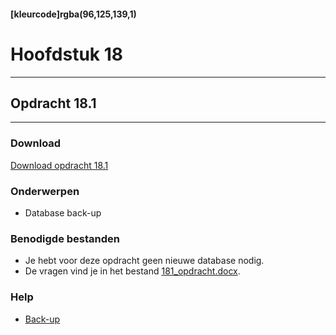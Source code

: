 #### [kleurcode]rgba(96,125,139,1)

# Hoofdstuk 18

---
## Opdracht 18.1
---

### Download
<a href="https://elo.kw1c.nl/CMS/Studie/811%20ICT-Academie/811%20VakkenInhoud/%5BB.26%20SQL%5D%20SQL%20%20Databases/25187%20%C2%A0%20Applicatie-%20en%20mediaontwikkelaar/Periode%2007/Productie/02.%20Opdrachten/Hoofdstuk%2018/Opdracht%2018.1.pdf" target="_blank">Download opdracht 18.1</a>

### Onderwerpen
*   Database back-up

### Benodigde bestanden
*   Je hebt voor deze opdracht geen nieuwe database nodig.
*	De vragen vind je in het bestand <a href="https://elo.kw1c.nl/CMS/Studie/811%20ICT-Academie/811%20VakkenInhoud/%5BB.26%20SQL%5D%20SQL%20%20Databases/25187%20%C2%A0%20Applicatie-%20en%20mediaontwikkelaar/Periode%2007/Productie/02.%20Opdrachten/Hoofdstuk%2018/181_opdracht.docx" target="_blank">181_opdracht.docx</a>.

### Help
*   <a href="https://www.mssqltips.com/sqlservertutorial/20/sql-server-backup-database-command/" target="_blank">Back-up</a>
